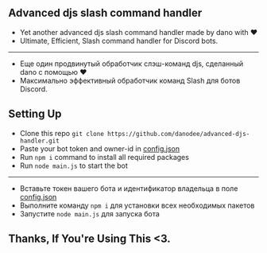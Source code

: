 ## Advanced djs slash command handler
- Yet another advanced djs slash command handler made by dano with ❤️<br>
- Ultimate, Efficient, Slash command handler for Discord bots.
------------------
- Еще один продвинутый обработчик слэш-команд djs, сделанный dano с помощью ❤️<br>
- Максимально эффективный обработчик команд Slash для ботов Discord.
## Setting Up

- Clone this repo `git clone https://github.com/danodee/advanced-djs-handler.git`
- Paste your bot token and owner-id in [config.json](https://github.com/danodee/advanced-djs-handler/blob/main/src/config/config.json)
- Run `npm i` command to install all required packages
- Run `node main.js` to start the bot
------------------
- Вставьте токен вашего бота и идентификатор владельца в поле [config.json](https://github.com/danodee/advanced-djs-handler/blob/main/src/config/config.json)
- Выполните команду `npm i` для установки всех необходимых пакетов
- Запустите `node main.js` для запуска бота

## Thanks, If You're Using This <3.
